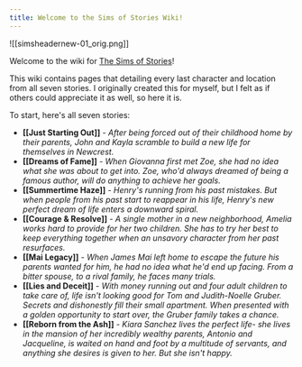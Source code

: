 ```yaml
---
title: Welcome to the Sims of Stories Wiki!
---
```

![[simsheadernew-01_orig.png]] 

Welcome to the wiki for [The Sims of Stories](https://thesimsofstories.weebly.com)!

This wiki contains pages that detailing every last character and location from all seven stories. I originally created this for myself, but I felt as if others could appreciate it as well, so here it is.

To start, here's all seven stories:
* **[[Just Starting Out]]** - *After being forced out of their childhood home by their parents, John and Kayla scramble to build a new life for themselves in Newcrest.*
* **[[Dreams of Fame]]** - *When Giovanna first met Zoe, she had no idea what she was about to get into. Zoe, who'd always dreamed of being a famous author, will do anything to achieve her goals.*
* **[[Summertime Haze]]** - *Henry's running from his past mistakes. But when people from his past start to reappear in his life, Henry's new perfect dream of life enters a downward spiral.*
* **[[Courage & Resolve]]** - *A single mother in a new neighborhood, Amelia works hard to provide for her two children. She has to try her best to keep everything together when an unsavory character from her past resurfaces.*
* **[[Mai Legacy]]** - *When James Mai left home to escape the future his parents wanted for him, he had no idea what he'd end up facing. From a bitter spouse, to a rival family, he faces many trials.*
* **[[Lies and Deceit]]** - *With money running out and four adult children to take care of, life isn't looking good for Tom and Judith-Noelle Gruber. Secrets and dishonestly fill their small apartment. When presented with a golden opportunity to start over, the Gruber family takes a chance.* 
* **[[Reborn from the Ash]]** - *Kiara Sanchez lives the perfect life- she lives in the mansion of her incredibly wealthy parents, Antonio and Jacqueline, is waited on hand and foot by a multitude of servants, and anything she desires is given to her. But she isn't happy.*
